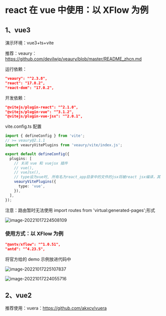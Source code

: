 # react 在 vue 中使用：以 XFlow 为例

## 1、vue3

演示环境：vue3+ts+vite

推荐：veaury：https://github.com/devilwjp/veaury/blob/master/README_zhcn.md

运行依赖：

```json
"veaury": "^2.3.8",
"react": "17.0.2",
"react-dom": "17.0.2",
```

开发依赖：

```json
"@vitejs/plugin-react": "^2.1.0",
"@vitejs/plugin-vue": "^3.1.2",
"@vitejs/plugin-vue-jsx": "^2.0.1",
```

vite.config.ts 配置

```typescript
import { defineConfig } from 'vite';
// >= veaury@2.1.1
import veauryVitePlugins from 'veaury/vite/index.js';

export default defineConfig({
  plugins: [
    // 关闭 vue 和 vuejsx 插件
    // vue(),
    // vueJsx(),
    // type设为vue时, 所有名为react_app目录中的文件的jsx将被react jsx编译，其他文件里的jsx将以vue jsx编译
    veauryVitePlugins({
      type: 'vue',
    }),
  ],
});
```

注意：路由暂时无法使用 import routes from 'virtual:generated-pages';形式

![image-20221017224508109](\image\image-20221017224508109.png)

### 使用方式：以 XFlow 为例

```json
"@antv/xflow": "^1.0.51",
"antd": "^4.23.5",
```

将官方给的 demo 示例放进代码中

![image-20221017225107837](\image\image-20221017225107837.png)

![image-20221017224055716](\image\image-20221017224055716.png)

## 2、vue2

推荐使用：vuera：https://github.com/akxcv/vuera
